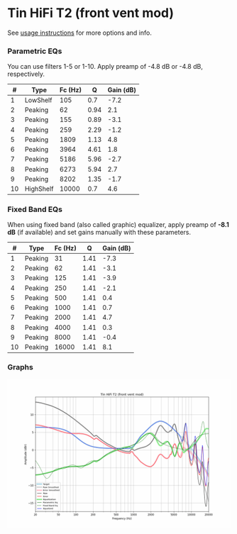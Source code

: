 # Tin HiFi T2 (front vent mod)
See [usage instructions](https://github.com/jaakkopasanen/AutoEq#usage) for more options and info.

### Parametric EQs
You can use filters 1-5 or 1-10. Apply preamp of -4.8 dB or -4.8 dB, respectively.

|   # | Type      |   Fc (Hz) |    Q |   Gain (dB) |
|-----|-----------|-----------|------|-------------|
|   1 | LowShelf  |       105 | 0.7  |        -7.2 |
|   2 | Peaking   |        62 | 0.94 |         2.1 |
|   3 | Peaking   |       155 | 0.89 |        -3.1 |
|   4 | Peaking   |       259 | 2.29 |        -1.2 |
|   5 | Peaking   |      1809 | 1.13 |         4.8 |
|   6 | Peaking   |      3964 | 4.61 |         1.8 |
|   7 | Peaking   |      5186 | 5.96 |        -2.7 |
|   8 | Peaking   |      6273 | 5.94 |         2.7 |
|   9 | Peaking   |      8202 | 1.35 |        -1.7 |
|  10 | HighShelf |     10000 | 0.7  |         4.6 |

### Fixed Band EQs
When using fixed band (also called graphic) equalizer, apply preamp of **-8.1 dB** (if available) and set gains manually with these parameters.

|   # | Type    |   Fc (Hz) |    Q |   Gain (dB) |
|-----|---------|-----------|------|-------------|
|   1 | Peaking |        31 | 1.41 |        -7.3 |
|   2 | Peaking |        62 | 1.41 |        -3.1 |
|   3 | Peaking |       125 | 1.41 |        -3.9 |
|   4 | Peaking |       250 | 1.41 |        -2.1 |
|   5 | Peaking |       500 | 1.41 |         0.4 |
|   6 | Peaking |      1000 | 1.41 |         0.7 |
|   7 | Peaking |      2000 | 1.41 |         4.7 |
|   8 | Peaking |      4000 | 1.41 |         0.3 |
|   9 | Peaking |      8000 | 1.41 |        -0.4 |
|  10 | Peaking |     16000 | 1.41 |         8.1 |

### Graphs
![](./Tin%20HiFi%20T2%20(front%20vent%20mod).png)
